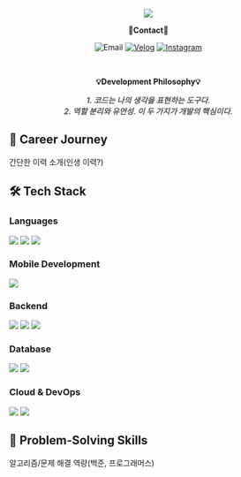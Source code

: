 <!-- 소개 -->

<p align="center">
  <img src="https://capsule-render.vercel.app/api?type=waving&color=ACBCFF&fontColor=0F1035&height=200&section=header&text=Welcome%20to%20DongHyuk's%20Github%21%F0%9F%91%8B&fontSize=40&animation=fadeIn"/>
</p>

<!-- 소통 수단: 이메일, Velog, 인스타그램 -->

<p align="center">📩<strong>Contact</strong>📩</p>

<p align="center">
  <img src="https://img.shields.io/badge/flffkd12@gmail.com-blue?style=flat&logo=gmail&logoColor=white" alt="Email"/>
  <a href="https://velog.io/@dreamtree/posts" target="_blank" rel="noopener noreferrer">
    <img src="https://img.shields.io/badge/Velog-black?style=flat&logo=velog" alt="Velog"/><!--
  --></a>
  <a href="https://www.instagram.com/_dh_803/" target="_blank" rel="noopener noreferrer">
    <img src="https://img.shields.io/badge/Instagram-pink?style=flat&logo=instagram" alt="Instagram"/>
  </a>
</p>

<br>

<!-- 개발 신념 -->

<p align="center"><strong>💡Development Philosophy💡</strong></p>

<p align="center" style="font-style: italic; color: #555;">
  <strong>
    1. 코드는 나의 생각을 표현하는 도구다.<br>
    2. 역할 분리와 유연성. 이 두 가지가 개발의 핵심이다.
  </strong>
</p>

<!-- 현재까지의 이력 -->

## 📜 Career Journey
간단한 이력 소개(인생 이력?)

<!-- 기술 스택 -->

## 🛠 Tech Stack

### Languages
<p>
  <img src="https://img.shields.io/badge/Java-007396?style=flat&logo=java&logoColor=white"/>
  <img src="https://img.shields.io/badge/Kotlin-7F52FF?style=flat&logo=kotlin&logoColor=white"/>
  <img src="https://img.shields.io/badge/C++-00599C?style=flat&logo=cplusplus&logoColor=white"/>
</p>

### Mobile Development
<p>
  <img src="https://img.shields.io/badge/Jetpack_Compose-4285F4?style=flat&logo=android&logoColor=white"/>
</p>

### Backend
<p>
  <img src="https://img.shields.io/badge/Spring_Boot-6DB33F?style=flat&logo=spring-boot&logoColor=white"/>
  <img src="https://img.shields.io/badge/Spring_Security-6DB33F?style=flat&logo=spring-security&logoColor=white"/>
  <img src="https://img.shields.io/badge/JPA-007396?style=flat&logo=hibernate&logoColor=white"/>
</p>

### Database
<p>
  <img src="https://img.shields.io/badge/PostgreSQL-4169E1?style=flat&logo=postgresql&logoColor=white"/>
  <img src="https://img.shields.io/badge/MySQL-4479A1?style=flat&logo=mysql&logoColor=white"/>
</p>

### Cloud & DevOps
<p>
  <img src="https://img.shields.io/badge/Amazon_EC2-FF9900?style=flat&logo=amazon-ec2&logoColor=white"/>
  <img src="https://img.shields.io/badge/GitHub_Actions-2088FF?style=flat&logo=github-actions&logoColor=white"/>
</p>

<!-- 알고리즘 역량 -->

## 🧩 Problem-Solving Skills
알고리즘/문제 해결 역량(백준, 프로그래머스)



